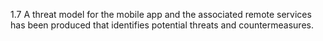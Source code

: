 1.7 A threat model for the mobile app and the associated remote services has been produced that identifies potential threats and countermeasures.